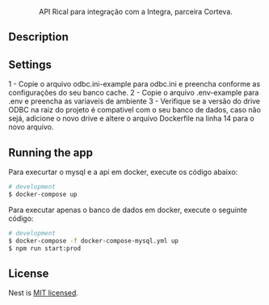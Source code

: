 <!-- 
<p align="center">
  <a href="http://rical.com.br/" target="blank"><img src="https://rical.com.br/logo.svg" width="200" alt="Logo Rical" /></a>
</p>
-->

  <p align="center">API Rical para integração com a Integra, parceira Corteva.</p>


## Description


## Settings

1 - Copie o arquivo odbc.ini-example para odbc.ini e preencha conforme as configurações do seu banco cache. 
2 - Copie o arquivo .env-example para .env e preencha as variaveis de ambiente
3 - Verifique se a versão do drive ODBC na raiz do projeto é compativel com o seu banco de dados, caso não sejá, adicione o novo drive e altere o arquivo Dockerfile na linha 14 para o novo arquivo.

## Running the app

Para execurtar o mysql e a api em docker, execute os código abaixo:

```bash
# development
$ docker-compose up
```

Para executar apenas o banco de dados em docker, execute o seguinte código:

```bash
# development
$ docker-compose -f docker-compose-mysql.yml up
$ npm run start:prod
```

## License

Nest is [MIT licensed](LICENSE).
